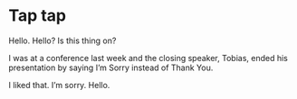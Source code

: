 # Tap tap

Hello. Hello? Is this thing on?

I was at a conference last week and the closing speaker, Tobias, ended his
presentation by saying I’m Sorry instead of Thank You.

I liked that. I’m sorry. Hello.
